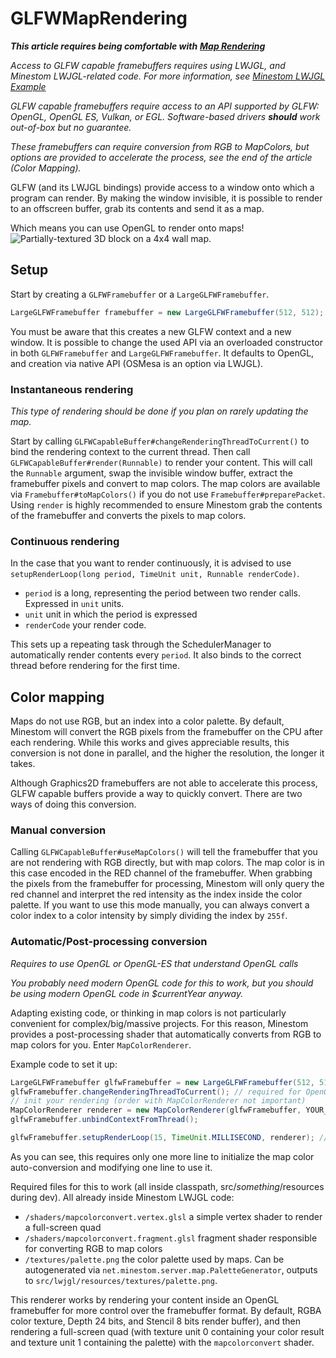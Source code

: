 # GLFWMapRendering

_**This article requires being comfortable with**_ [_**Map Rendering**_](./)

_Access to GLFW capable framebuffers requires using LWJGL, and Minestom LWJGL-related code. For more information, see_ [_Minestom LWJGL Example_](https://github.com/Minestom/LWJGL-Example)

_GLFW capable framebuffers require access to an API supported by GLFW: OpenGL, OpenGL ES, Vulkan, or EGL. Software-based drivers **should** work out-of-box but no guarantee._

_These framebuffers can require conversion from RGB to MapColors, but options are provided to accelerate the process, see the end of the article (Color Mapping)._

GLFW (and its LWJGL bindings) provide access to a window onto which a program can render. By making the window invisible, it is possible to render to an offscreen buffer, grab its contents and send it as a map.

Which means you can use OpenGL to render onto maps! ![Partially-textured 3D block on a 4x4 wall map.](https://cdn.discordapp.com/attachments/706186241288306798/742862333046554624/2020-08-11\_23.47.49.png)

## Setup

Start by creating a `GLFWFramebuffer` or a `LargeGLFWFramebuffer`.

```java
LargeGLFWFramebuffer framebuffer = new LargeGLFWFramebuffer(512, 512); // set up a 512x512 framebuffer
```

You must be aware that this creates a new GLFW context and a new window. It is possible to change the used API via an overloaded constructor in both `GLFWFramebuffer` and `LargeGLFWFramebuffer`. It defaults to OpenGL, and creation via native API (OSMesa is an option via LWJGL).

### Instantaneous rendering

_This type of rendering should be done if you plan on rarely updating the map._

Start by calling `GLFWCapableBuffer#changeRenderingThreadToCurrent()` to bind the rendering context to the current thread. Then call `GLFWCapableBuffer#render(Runnable)` to render your content. This will call the `Runnable` argument, swap the invisible window buffer, extract the framebuffer pixels and convert to map colors. The map colors are available via `Framebuffer#toMapColors()` if you do not use `Framebuffer#preparePacket`. Using `render` is highly recommended to ensure Minestom grab the contents of the framebuffer and converts the pixels to map colors.

### Continuous rendering

In the case that you want to render continuously, it is advised to use `setupRenderLoop(long period, TimeUnit unit, Runnable renderCode)`.

* `period` is a long, representing the period between two render calls. Expressed in `unit` units.
* `unit` unit in which the period is expressed
* `renderCode` your render code.

This sets up a repeating task through the SchedulerManager to automatically render contents every `period`. It also binds to the correct thread before rendering for the first time.

## Color mapping

Maps do not use RGB, but an index into a color palette. By default, Minestom will convert the RGB pixels from the framebuffer on the CPU after each rendering. While this works and gives appreciable results, this conversion is not done in parallel, and the higher the resolution, the longer it takes.

Although Graphics2D framebuffers are not able to accelerate this process, GLFW capable buffers provide a way to quickly convert. There are two ways of doing this conversion.

### Manual conversion

Calling `GLFWCapableBuffer#useMapColors()` will tell the framebuffer that you are not rendering with RGB directly, but with map colors. The map color is in this case encoded in the RED channel of the framebuffer. When grabbing the pixels from the framebuffer for processing, Minestom will only query the red channel and interpret the red intensity as the index inside the color palette. If you want to use this mode manually, you can always convert a color index to a color intensity by simply dividing the index by `255f`.

### Automatic/Post-processing conversion

_Requires to use OpenGL or OpenGL-ES that understand OpenGL calls_

_You probably need modern OpenGL code for this to work, but you should be using modern OpenGL code in $currentYear anyway._

Adapting existing code, or thinking in map colors is not particularly convenient for complex/big/massive projects. For this reason, Minestom provides a post-processing shader that automatically converts from RGB to map colors for you. Enter `MapColorRenderer`.

Example code to set it up:

```java
LargeGLFWFramebuffer glfwFramebuffer = new LargeGLFWFramebuffer(512, 512);
glfwFramebuffer.changeRenderingThreadToCurrent(); // required for OpenGL resource creation
// init your rendering (order with MapColorRenderer not important)
MapColorRenderer renderer = new MapColorRenderer(glfwFramebuffer, YOUR_RENDER_RUNNABLE);
glfwFramebuffer.unbindContextFromThread();

glfwFramebuffer.setupRenderLoop(15, TimeUnit.MILLISECOND, renderer); // by replacing your rendercode with renderer, the conversion will be automatic.
```

As you can see, this requires only one more line to initialize the map color auto-conversion and modifying one line to use it.

Required files for this to work (all inside classpath, src/_something_/resources during dev). All already inside Minestom LWJGL code:

* `/shaders/mapcolorconvert.vertex.glsl` a simple vertex shader to render a full-screen quad
* `/shaders/mapcolorconvert.fragment.glsl` fragment shader responsible for converting RGB to map colors
* `/textures/palette.png` the color palette used by maps. Can be autogenerated via `net.minestom.server.map.PaletteGenerator`, outputs to `src/lwjgl/resources/textures/palette.png`.

This renderer works by rendering your content inside an OpenGL framebuffer  for more control over the framebuffer format. By default, RGBA color texture, Depth 24 bits, and Stencil 8 bits render buffer), and then rendering a full-screen quad (with texture unit 0 containing your color result and texture unit 1 containing the palette) with the `mapcolorconvert` shader.
